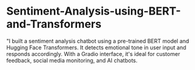 # Sentiment-Analysis-using-BERT-and-Transformers
"I built a sentiment analysis chatbot using a pre-trained BERT model and Hugging Face Transformers. It detects emotional tone in user input and responds accordingly. With a Gradio interface, it's ideal for customer feedback, social media monitoring, and AI chatbots.
